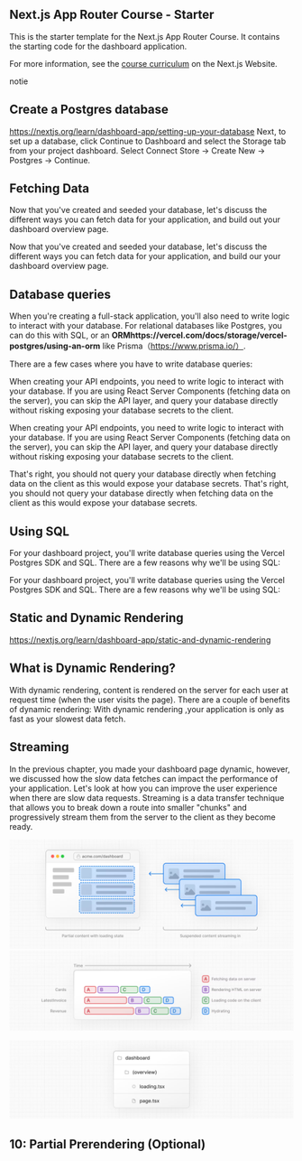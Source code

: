 ## Next.js App Router Course - Starter

This is the starter template for the Next.js App Router Course. It contains the starting code for the dashboard application.

For more information, see the [course curriculum](https://nextjs.org/learn) on the Next.js Website.


notie

## Create a Postgres database
https://nextjs.org/learn/dashboard-app/setting-up-your-database
Next, to set up a database, click Continue to Dashboard and select the Storage tab from your project dashboard. Select Connect Store → Create New → Postgres → Continue.

## Fetching Data 

Now that you've created and seeded your database, let's discuss the different ways you can fetch data for your application, and build out your dashboard overview page.

Now that you've  created and seeded your database, let's discuss the different ways you can fetch data for your application, and build our your dashboard overview  page.

## Database queries
When you're creating a full-stack application, you'll also need to write logic to interact with your database. For relational databases like Postgres, you can do this with SQL, or an **ORMhttps://vercel.com/docs/storage/vercel-postgres/using-an-orm** like  Prisma（https://www.prisma.io/）.

There are a few cases where you have to write database queries:

When creating your API endpoints, you need to write logic to interact with your database.
If you are using React Server Components (fetching data on the server), you can skip the API layer, and query your database directly without risking exposing your database secrets to the client.

When  creating your API endpoints, you need to write logic to interact with your database.
If you are using React Server Components (fetching data on the server), you can skip the API layer, and query your database directly without risking exposing your database secrets to the client.

That's right, you should not query your database directly when fetching data on the client as this would expose your database secrets.
That's right, you should not query your database directly when fetching data on the client as this would expose your database secrets.

## Using SQL
For your dashboard project, you'll write database queries using the Vercel Postgres SDK and SQL. There are a few reasons why we'll be using SQL:

For your dashboard project, you'll write database queries using the Vercel Postgres SDK and SQL. There are a few reasons why we'll be using SQL:

## Static and Dynamic Rendering
https://nextjs.org/learn/dashboard-app/static-and-dynamic-rendering


## What is Dynamic Rendering?
With dynamic rendering, content is rendered on the server for each user at request time (when the user visits the page). There are a couple of benefits of dynamic rendering:
With dynamic rendering ,your application is only as fast as your slowest data fetch.

## Streaming
In the previous chapter, you made your dashboard page dynamic, however, we discussed how the slow data fetches can impact the performance of your application. Let's look at how you can improve the user experience when there are slow data requests.
Streaming is a data transfer  technique that allows you to break down a route into smaller "chunks" and progressively stream them from the server to the client as they become ready.

![alt text](image.png)
![alt text](image-1.png)

![alt text](image-2.png)

## 10: Partial Prerendering (Optional)


